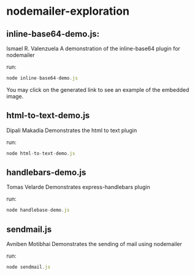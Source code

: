 # nodemailer-exploration
## inline-base64-demo.js:
Ismael R. Valenzuela
A demonstration of the inline-base64 plugin for nodemailer

run:
```javascript
node inline-base64-demo.js
```

You may click on the generated link to see an example of the embedded image.


## html-to-text-demo.js
Dipali Makadia
Demonstrates the html to text plugin

run:
```javascript
node html-to-text-demo.js
```


## handlebars-demo.js
Tomas Velarde
Demonstrates express-handlebars plugin

run:
```javascript
node handlebase-demo.js
```

## sendmail.js 
Avniben Motibhai
Demonstrates the sending of mail using nodemailer

run:
```javascript
node sendmail.js
```

